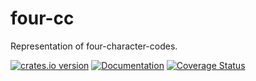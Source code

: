 # four-cc

Representation of four-character-codes.

[![crates.io version](https://img.shields.io/crates/v/four-cc.svg)](https://crates.io/crates/four-cc)
[![Documentation](https://docs.rs/four-cc/badge.svg)](https://docs.rs/four-cc)
[![Coverage Status](https://coveralls.io/repos/github/dholroyd/four-cc/badge.svg?branch=master)](https://coveralls.io/github/dholroyd/four-cc?branch=master)